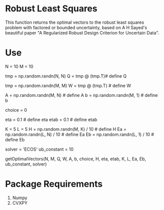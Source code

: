 # Robust Least Squares
This function returns the optimal vectors to the robust least squares problem with factored or bounded uncertainty, based on A H Sayed's beautiful paper "A Regularized Robust Design Criterion for Uncertain Data".

# Use
N = 10
M = 10

tmp = np.random.randn(N, N)
Q = tmp @ (tmp.T)# define Q

tmp = np.random.randn(M, M)
W = tmp @ (tmp.T) # define W

A = np.random.randn(M, N)  # define A
b = np.random.randn(M, 1)  # define b

choice = 0

eta = 0.1  # define eta
etab = 0.1  # define etab

K = 5
L = 5
H = np.random.randn(M, K) / 10  # define H
Ea = np.random.randn(L, N) / 10  # define Ea
Eb = np.random.randn(L, 1) / 10 # define Eb

solver = 'ECOS'
ub_constant = 10

getOptimalVectors(N, M, Q, W, A, b, choice, H, eta, etab, K, L, Ea, Eb, ub_constant, solver)

# Package Requirements
1. Numpy
2. CVXPY

